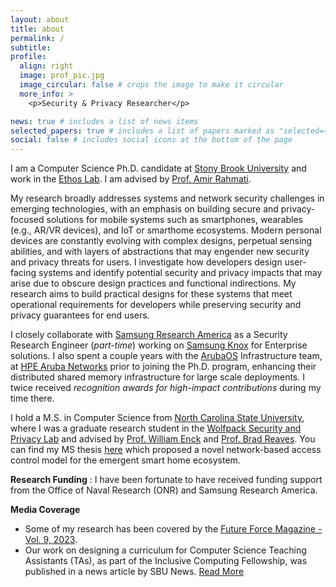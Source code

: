 ```yaml
---
layout: about
title: about
permalink: /
subtitle: 
profile:
  align: right
  image: prof_pic.jpg
  image_circular: false # crops the image to make it circular
  more_info: >
    <p>Security & Privacy Researcher</p>

news: true # includes a list of news items
selected_papers: true # includes a list of papers marked as "selected={true}"
social: false # includes social icons at the bottom of the page
---
```


I am a Computer Science Ph.D. candidate at [Stony Brook University](https://www.cs.stonybrook.edu) and work in the [Ethos Lab](https://github.com/Ethos-lab). I am advised by [Prof. Amir Rahmati](https://amir.rahmati.com).

My research broadly addresses systems and network security challenges in emerging technologies, with an emphasis on building secure and privacy-focused solutions for mobile systems such as smartphones, wearables (e.g., AR/VR devices), and IoT or smarthome ecosystems. Modern personal devices are constantly evolving with complex designs, perpetual sensing abilities, and with layers of abstractions that may engender new security and privacy threats for users. I investigate how developers design user-facing systems and identify potential security and privacy impacts that may arise due to obscure design practices and functional indirections. My research aims to build practical designs for these systems that meet operational requirements for developers while preserving security and privacy guarantees for end users. 


I closely collaborate with [Samsung Research America](https://sra.samsung.com) as a Security Research Engineer (*part-time*) working on [Samsung Knox](https://www.samsungknox.com/en) for Enterprise solutions. I also spent a couple years with the [ArubaOS](https://www.arubanetworks.com/products/network-management-operations/arubaos/) Infrastructure team, at [HPE Aruba Networks](https://www.arubanetworks.com/company/about-us) prior to joining the Ph.D. program, enhancing their distributed shared memory infrastructure for large scale deployments. I twice received *recognition awards for high-impact contributions* during my time there.


I hold a M.S. in Computer Science from [North Carolina State University](https://www.csc.ncsu.edu/), where I was a graduate research student in the [Wolfpack Security and Privacy Lab](https://wspr.csc.ncsu.edu/) and advised by [Prof. William Enck](https://enck.org) and [Prof. Brad Reaves](https://bradreaves.net/). You can find my MS thesis [here](https://repository.lib.ncsu.edu/items/8a983540-1425-4f53-abdb-38bed1806cd2) which proposed a novel network-based access control model for the emergent smart home ecosystem.


**Research Funding** : I have been fortunate to have received funding support from the Office of Naval Research (ONR) and Samsung Research America.


**Media Coverage** 
+ Some of my research has been covered by the [Future Force Magazine - Vol. 9, 2023](https://www.onr.navy.mil/media/document/future-force-vol-9-no-1-2023).
+ Our work on designing a curriculum for Computer Science Teaching Assistants (TAs), as part of the Inclusive Computing Fellowship, was published in a news article by SBU News. [Read More](https://www.cs.stonybrook.edu/about-us/News/leveling-ta-training-builds-strong-foundation-and-diversity-awareness)